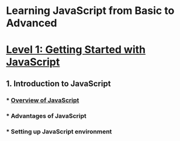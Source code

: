 # Learning JavaScript from Basic to Advanced

# [Level 1: Getting Started with JavaScript](https://github.com/kashifumar/javascript101/tree/main/level_01_getting_started_with_javascript)
## 1.	Introduction to JavaScript
### * [Overview of JavaScript](https://github.com/kashifumar/javascript101/tree/main/level_01_getting_started_with_javascript/step01_introduction_to_java_script/01_overview_of_javascript)
### * Advantages of JavaScript
### * Setting up JavaScript environment
